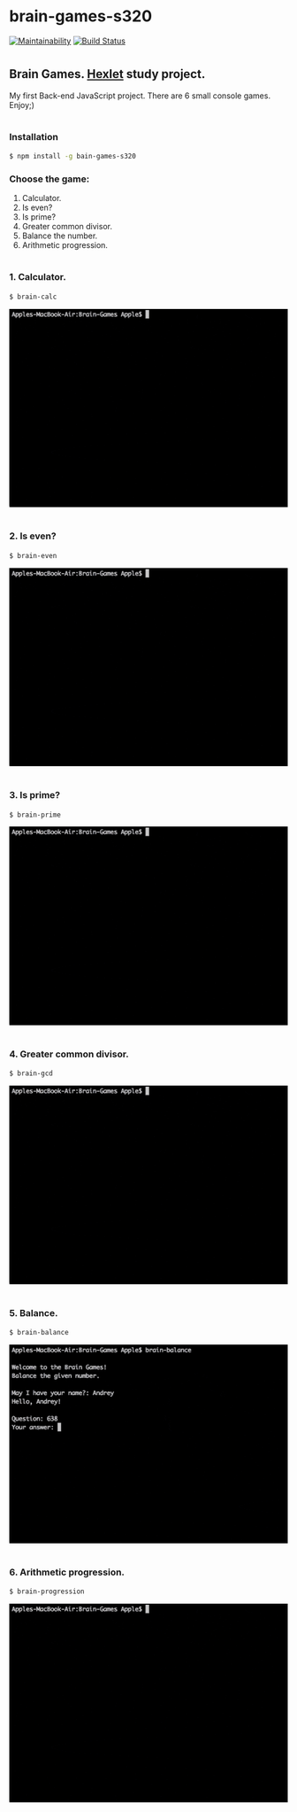 
# brain-games-s320

[![Maintainability](https://api.codeclimate.com/v1/badges/386e2f11e199dec386bb/maintainability)](https://codeclimate.com/github/andrey-pryadko/project-lvl1-s320/maintainability)
[![Build Status](https://travis-ci.org/andrey-pryadko/project-lvl1-s320.svg?branch=master)](https://travis-ci.org/andrey-pryadko/project-lvl1-s320)
#

## Brain Games. [Hexlet](https://hexlet.io) study project.
My first Back-end JavaScript project. There are 6 small console games. Enjoy;)
#

### Installation

```sh
$ npm install -g bain-games-s320
```
### Choose the game:

1. Calculator.
2. Is even?
3. Is prime?
4. Greater common divisor.
5. Balance the number.
6. Arithmetic progression.

#

### 1. Calculator.

```sh
$ brain-calc
```

![screencast](./img/game-preview-calc.gif)

#

### 2. Is even?

```sh
$ brain-even
```

![screencast](./img/game-preview-even.gif)

#

### 3. Is prime?

```sh
$ brain-prime
```

![screencast](./img/game-preview-prime.gif)

#

### 4. Greater common divisor.

```sh
$ brain-gcd
```

![screencast](./img/game-preview-gcd.gif)

#

### 5. Balance.

```sh
$ brain-balance
```

![screencast](./img/game-preview-balance.gif)

#

### 6. Arithmetic progression.

```sh
$ brain-progression
```
![screencast](./img/game-preview-progression.gif)
